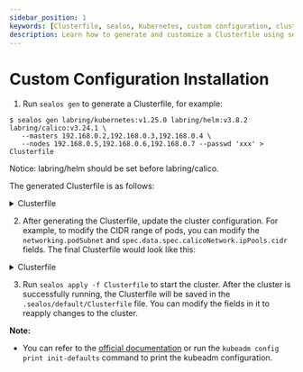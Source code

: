 ```yaml
---
sidebar_position: 1
keywords: [Clusterfile, sealos, Kubernetes, custom configuration, cluster management, helm, calico, CIDR range, podSubnet, cluster configuration]
description: Learn how to generate and customize a Clusterfile using sealos for Kubernetes cluster management, including setting up Helm and Calico with specific CIDR ranges.
---
```


# Custom Configuration Installation

1. Run `sealos gen` to generate a Clusterfile, for example:

```shell
$ sealos gen labring/kubernetes:v1.25.0 labring/helm:v3.8.2 labring/calico:v3.24.1 \
   --masters 192.168.0.2,192.168.0.3,192.168.0.4 \
   --nodes 192.168.0.5,192.168.0.6,192.168.0.7 --passwd 'xxx' > Clusterfile
```

Notice: labring/helm should be set before labring/calico.

The generated Clusterfile is as follows:

<details>
<summary>Clusterfile</summary>

```yaml
apiVersion: apps.sealos.io/v1beta1
kind: Cluster
metadata:
  creationTimestamp: null
  name: default
spec:
  hosts:
  - ips:
    - 192.168.0.2:22
    - 192.168.0.3:22
    - 192.168.0.4:22
    roles:
    - master
    - amd64
  - ips:
    - 192.168.0.5:22
    - 192.168.0.6:22
    - 192.168.0.7:22
    roles:
    - node
    - amd64
  image:
  - labring/kubernetes:v1.24.0
  - labring/helm:v3.8.2
  - labring/calico:v3.24.1
  ssh:
    passwd: xxx
    pk: /root/.ssh/id_rsa
    port: 22
    user: root
status: {}
```

</details>

2. After generating the Clusterfile, update the cluster configuration. For example, to modify the CIDR range of pods,
   you can modify the `networking.podSubnet` and `spec.data.spec.calicoNetwork.ipPools.cidr` fields. The final
   Clusterfile would look like this:

<details>
<summary>Clusterfile</summary>

```yaml
apiVersion: apps.sealos.io/v1beta1
kind: Cluster
metadata:
  creationTimestamp: null
  name: default
spec:
  hosts:
    - ips:
        - 192.168.0.2:22
        - 192.168.0.3:22
        - 192.168.0.4:22
      roles:
        - master
        - amd64
    - ips:
        - 192.168.0.5:22
        - 192.168.0.6:22
        - 192.168.0.7:22
      roles:
        - node
        - amd64
  image:
    - labring/kubernetes:v1.25.0
    - labring/helm:v3.8.2
    - labring/calico:v3.24.1
  ssh:
    passwd: xxx
    pk: /root/.ssh/id_rsa
    port: 22
    user: root
status: {}
---
apiVersion: kubeadm.k8s.io/v1beta2
kind: ClusterConfiguration
networking:
  podSubnet: 10.160.0.0/12
---
apiVersion: apps.sealos.io/v1beta1
kind: Config
metadata:
  name: calico
spec:
  path: charts/calico/values.yaml
  strategy: merge
  data: |
    installation:
      enabled: true
      kubernetesProvider: ""
      calicoNetwork:
        ipPools:
        - blockSize: 26
          cidr: 10.160.0.0/12
          encapsulation: IPIP
          natOutgoing: Enabled
          nodeSelector: all()
        nodeAddressAutodetectionV4:
          interface: "eth.*|en.*"
```

</details>

3. Run `sealos apply -f Clusterfile` to start the cluster. After the cluster is successfully running, the Clusterfile
   will be saved in the `.sealos/default/Clusterfile` file. You can modify the fields in it to reapply changes to the
   cluster.

**Note:**

- You can refer to
  the [official documentation](https://kubernetes.io/docs/reference/setup-tools/kubeadm/kubeadm-config/) or run the
  `kubeadm config print init-defaults` command to print the kubeadm configuration.
